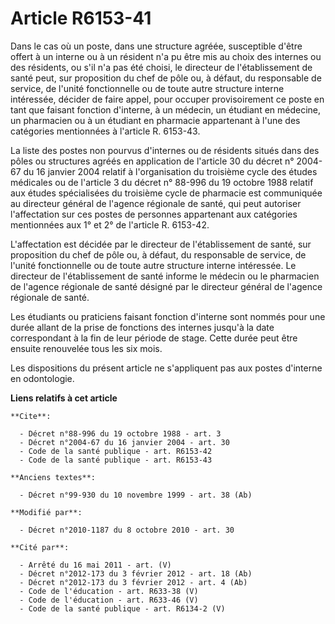 # Article R6153-41

Dans le cas où un poste, dans une structure agréée, susceptible d'être offert à un interne ou à un résident n'a pu être mis
au choix des internes ou des résidents, ou s'il n'a pas été choisi, le directeur de l'établissement de santé peut, sur
proposition du chef de pôle ou, à défaut, du responsable de service, de l'unité fonctionnelle ou de toute autre structure
interne intéressée, décider de faire appel, pour occuper provisoirement ce poste en tant que faisant fonction d'interne, à un
médecin, un étudiant en médecine, un pharmacien ou à un étudiant en pharmacie appartenant à l'une des catégories mentionnées
à l'article R. 6153-43. 

La liste des postes non pourvus d'internes ou de résidents situés dans des pôles ou structures agréés en application de
l'article 30 du décret n° 2004-67 du 16 janvier 2004 relatif à l'organisation du troisième cycle des études médicales ou de
l'article 3 du décret n° 88-996 du 19 octobre 1988 relatif aux études spécialisées du troisième cycle de pharmacie est
communiquée au directeur général de l'agence régionale de santé, qui peut autoriser l'affectation sur ces postes de personnes
appartenant aux catégories mentionnées aux 1° et 2° de l'article R. 6153-42.

L'affectation est décidée par le directeur de l'établissement de santé, sur proposition du chef de pôle ou, à défaut, du
responsable de service, de l'unité fonctionnelle ou de toute autre structure interne intéressée. Le directeur de
l'établissement de santé informe le médecin ou le pharmacien de l'agence régionale de santé désigné par le directeur général
de l'agence régionale de santé. 

Les étudiants ou praticiens faisant fonction d'interne sont nommés pour une durée allant de la prise de fonctions des
internes jusqu'à la date correspondant à la fin de leur période de stage. Cette durée peut être ensuite renouvelée tous les
six mois. 

Les dispositions du présent article ne s'appliquent pas aux postes d'interne en odontologie.

**Liens relatifs à cet article**

	**Cite**:

	  - Décret n°88-996 du 19 octobre 1988 - art. 3
	  - Décret n°2004-67 du 16 janvier 2004 - art. 30
	  - Code de la santé publique - art. R6153-42
	  - Code de la santé publique - art. R6153-43

	**Anciens textes**:

	  - Décret n°99-930 du 10 novembre 1999 - art. 38 (Ab)

	**Modifié par**:

	  - Décret n°2010-1187 du 8 octobre 2010 - art. 30

	**Cité par**:

	  - Arrêté du 16 mai 2011 - art. (V)
	  - Décret n°2012-173 du 3 février 2012 - art. 18 (Ab)
	  - Décret n°2012-173 du 3 février 2012 - art. 4 (Ab)
	  - Code de l'éducation - art. R633-38 (V)
	  - Code de l'éducation - art. R633-46 (V)
	  - Code de la santé publique - art. R6134-2 (V)
